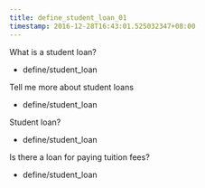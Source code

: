 ```yaml
---
title: define_student_loan_01
timestamp: 2016-12-28T16:43:01.525032347+08:00
---
```


What is a student loan?
* define/student_loan

Tell me more about student loans
* define/student_loan

Student loan?
* define/student_loan

Is there a loan for paying tuition fees?
* define/student_loan
